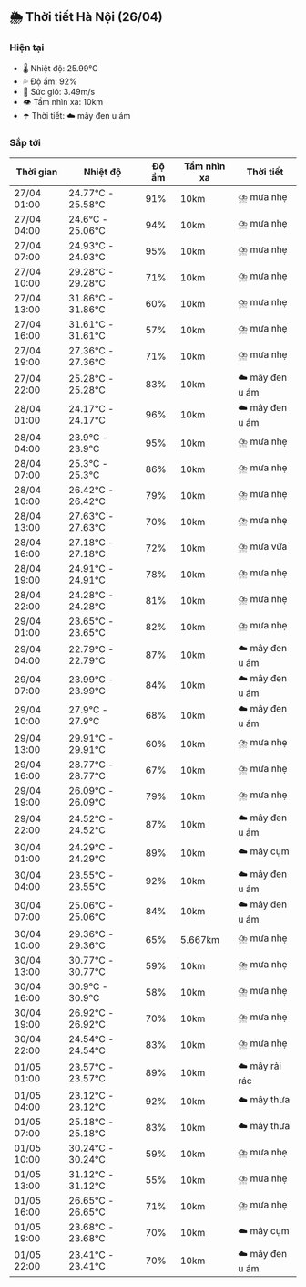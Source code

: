 ## 🌦️ Thời tiết Hà Nội (26/04)

### Hiện tại

- 🌡️ Nhiệt độ: 25.99℃
- 💦 Độ ẩm: 92%
- 💨 Sức gió: 3.49m/s
- 👁️ Tầm nhìn xa: 10km
- ☂️ Thời tiết: ☁️ mây đen u ám

### Sắp tới

| Thời gian | Nhiệt độ | Độ ẩm | Tầm nhìn xa | Thời tiết |
| --- | --- | --- | --- | --- |
| 27/04 01:00 | 24.77℃ - 25.58℃ | 91% | 10km | ⛈️ mưa nhẹ |
| 27/04 04:00 | 24.6℃ - 25.06℃ | 94% | 10km | ⛈️ mưa nhẹ |
| 27/04 07:00 | 24.93℃ - 24.93℃ | 95% | 10km | ⛈️ mưa nhẹ |
| 27/04 10:00 | 29.28℃ - 29.28℃ | 71% | 10km | ⛈️ mưa nhẹ |
| 27/04 13:00 | 31.86℃ - 31.86℃ | 60% | 10km | ⛈️ mưa nhẹ |
| 27/04 16:00 | 31.61℃ - 31.61℃ | 57% | 10km | ⛈️ mưa nhẹ |
| 27/04 19:00 | 27.36℃ - 27.36℃ | 71% | 10km | ⛈️ mưa nhẹ |
| 27/04 22:00 | 25.28℃ - 25.28℃ | 83% | 10km | ☁️ mây đen u ám |
| 28/04 01:00 | 24.17℃ - 24.17℃ | 96% | 10km | ☁️ mây đen u ám |
| 28/04 04:00 | 23.9℃ - 23.9℃ | 95% | 10km | ⛈️ mưa nhẹ |
| 28/04 07:00 | 25.3℃ - 25.3℃ | 86% | 10km | ⛈️ mưa nhẹ |
| 28/04 10:00 | 26.42℃ - 26.42℃ | 79% | 10km | ⛈️ mưa nhẹ |
| 28/04 13:00 | 27.63℃ - 27.63℃ | 70% | 10km | ⛈️ mưa nhẹ |
| 28/04 16:00 | 27.18℃ - 27.18℃ | 72% | 10km | ⛈️ mưa vừa |
| 28/04 19:00 | 24.91℃ - 24.91℃ | 78% | 10km | ⛈️ mưa nhẹ |
| 28/04 22:00 | 24.28℃ - 24.28℃ | 81% | 10km | ⛈️ mưa nhẹ |
| 29/04 01:00 | 23.65℃ - 23.65℃ | 82% | 10km | ⛈️ mưa nhẹ |
| 29/04 04:00 | 22.79℃ - 22.79℃ | 87% | 10km | ☁️ mây đen u ám |
| 29/04 07:00 | 23.99℃ - 23.99℃ | 84% | 10km | ☁️ mây đen u ám |
| 29/04 10:00 | 27.9℃ - 27.9℃ | 68% | 10km | ☁️ mây đen u ám |
| 29/04 13:00 | 29.91℃ - 29.91℃ | 60% | 10km | ⛈️ mưa nhẹ |
| 29/04 16:00 | 28.77℃ - 28.77℃ | 67% | 10km | ⛈️ mưa nhẹ |
| 29/04 19:00 | 26.09℃ - 26.09℃ | 79% | 10km | ⛈️ mưa nhẹ |
| 29/04 22:00 | 24.52℃ - 24.52℃ | 87% | 10km | ☁️ mây đen u ám |
| 30/04 01:00 | 24.29℃ - 24.29℃ | 89% | 10km | ☁️ mây cụm |
| 30/04 04:00 | 23.55℃ - 23.55℃ | 92% | 10km | ☁️ mây đen u ám |
| 30/04 07:00 | 25.06℃ - 25.06℃ | 84% | 10km | ☁️ mây đen u ám |
| 30/04 10:00 | 29.36℃ - 29.36℃ | 65% | 5.667km | ⛈️ mưa nhẹ |
| 30/04 13:00 | 30.77℃ - 30.77℃ | 59% | 10km | ⛈️ mưa nhẹ |
| 30/04 16:00 | 30.9℃ - 30.9℃ | 58% | 10km | ⛈️ mưa nhẹ |
| 30/04 19:00 | 26.92℃ - 26.92℃ | 70% | 10km | ⛈️ mưa nhẹ |
| 30/04 22:00 | 24.54℃ - 24.54℃ | 83% | 10km | ⛈️ mưa nhẹ |
| 01/05 01:00 | 23.57℃ - 23.57℃ | 89% | 10km | ☁️ mây rải rác |
| 01/05 04:00 | 23.12℃ - 23.12℃ | 92% | 10km | ☁️ mây thưa |
| 01/05 07:00 | 25.18℃ - 25.18℃ | 83% | 10km | ☁️ mây thưa |
| 01/05 10:00 | 30.24℃ - 30.24℃ | 59% | 10km | ⛈️ mưa nhẹ |
| 01/05 13:00 | 31.12℃ - 31.12℃ | 55% | 10km | ⛈️ mưa nhẹ |
| 01/05 16:00 | 26.65℃ - 26.65℃ | 71% | 10km | ⛈️ mưa nhẹ |
| 01/05 19:00 | 23.68℃ - 23.68℃ | 70% | 10km | ☁️ mây cụm |
| 01/05 22:00 | 23.41℃ - 23.41℃ | 70% | 10km | ☁️ mây đen u ám |
